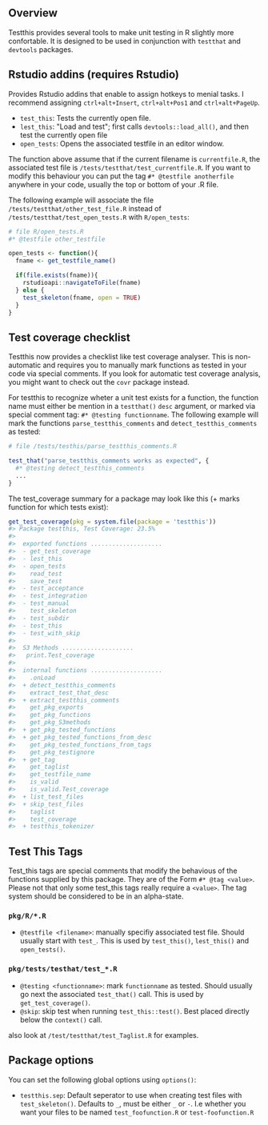 
Overview
--------

Testthis provides several tools to make unit testing in R slightly more confortable. It is designed to be used in conjunction with `testthat` and `devtools` packages.

Rstudio addins (requires Rstudio)
---------------------------------

Provides Rstudio addins that enable to assign hotkeys to menial tasks. I recommend assigning `ctrl+alt+Insert`, `ctrl+alt+Pos1` and `ctrl+alt+PageUp`.

-   `test_this`: Tests the currently open file.
-   `lest_this`: "Load and test"; first calls `devtools::load_all()`, and then test the currently open file
-   `open_tests`: Opens the associated testfile in an editor window.

The function above assume that if the current filename is `currentfile.R`, the associated test file is `/tests/testthat/test_currentfile.R`. If you want to modify this behaviour you can put the tag `#* @testfile anotherfile` anywhere in your code, usually the top or bottom of your .R file.

The following example will associate the file `/tests/testthat/other_test_file.R` instead of `/tests/testthat/test_open_tests.R` with `R/open_tests`:

``` r
# file R/open_tests.R
#* @testfile other_testfile

open_tests <- function(){
  fname <- get_testfile_name()

  if(file.exists(fname)){
    rstudioapi::navigateToFile(fname)
  } else {
    test_skeleton(fname, open = TRUE)
  }
}
```

Test coverage checklist
-----------------------

Testthis now provides a checklist like test coverage analyser. This is non-automatic and requires you to manually mark functions as tested in your code via special comments. If you look for automatic test coverage analysis, you might want to check out the `covr` package instead.

For testthis to recognize wheter a unit test exists for a function, the function name must either be mention in a `testthat()` `desc` argument, or marked via special comment tag: `#* @testing functionname`. The following example will mark the functions `parse_testthis_comments` and `detect_testthis_comments` as tested:

``` r
# file /tests/testhis/parse_testthis_comments.R

test_that("parse_testthis_comments works as expected", {
  #* @testing detect_testthis_comments
  ...
}
```

The test\_coverage summary for a package may look like this (+ marks function for which tests exist):

``` r
get_test_coverage(pkg = system.file(package = 'testthis'))
#> Package testthis, Test Coverage: 23.5%
#>  
#>  exported functions ....................                    
#>  - get_test_coverage
#>  - lest_this        
#>  - open_tests       
#>    read_test        
#>    save_test        
#>  - test_acceptance  
#>  - test_integration 
#>  - test_manual      
#>    test_skeleton    
#>  - test_subdir      
#>  - test_this        
#>  - test_with_skip   
#> 
#>  S3 Methods ....................                     
#>   print.Test_coverage
#> 
#>  internal functions ....................                                     
#>    .onLoad                           
#>  + detect_testthis_comments          
#>    extract_test_that_desc            
#>  + extract_testthis_comments         
#>    get_pkg_exports                   
#>    get_pkg_functions                 
#>    get_pkg_S3methods                 
#>  + get_pkg_tested_functions          
#>  + get_pkg_tested_functions_from_desc
#>    get_pkg_tested_functions_from_tags
#>    get_pkg_testignore                
#>  + get_tag                           
#>    get_taglist                       
#>    get_testfile_name                 
#>    is_valid                          
#>    is_valid.Test_coverage            
#>  + list_test_files                   
#>  + skip_test_files                   
#>    taglist                           
#>    test_coverage                     
#>  + testthis_tokenizer
```

Test This Tags
--------------

Test\_this tags are special comments that modify the behavious of the functions supplied by this package. They are of the Form `#* @tag <value>`. Please not that only some test\_this tags really require a `<value>`. The tag system should be considered to be in an alpha-state.

### `pkg/R/*.R`

-   `@testfile <filename>`: manually specifiy associated test file. Should usually start with `test_`. This is used by `test_this()`, `lest_this()` and `open_tests()`.

### `pkg/tests/testhat/test_*.R`

-   `@testing <functionname>`: mark `functionname` as tested. Should usually go next the associated `test_that()` call. This is used by `get_test_coverage()`.
-   `@skip`: skip test when running `test_this::test()`. Best placed directly below the `context()` call.

also look at `/test/testthat/test_Taglist.R` for examples.

Package options
---------------

You can set the following global options using `options()`:

-   `testthis.sep`: Default seperator to use when creating test files with `test_skeleton()`. Defaults to `_`, must be either `_` or `-`. I.e whether you want your files to be named `test_foofunction.R` or `test-foofunction.R`
